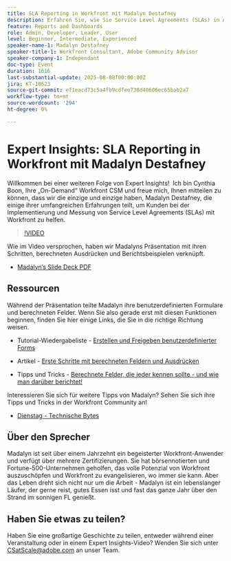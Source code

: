 ```yaml
---
title: SLA Reporting in Workfront mit Madalyn Destafney
description: Erfahren Sie, wie Sie Service Level Agreements (SLAs) in Adobe Workfront mit Expertentipps von Madalyn Destafney implementieren und messen können, einschließlich schrittweiser Anleitungen, berechneter Feldbeispiele und Best Practices für benutzerdefinierte Formulare.
feature: Reports and Dashboards
role: Admin, Developer, Leader, User
level: Beginner, Intermediate, Experienced
speaker-name-1: Madalyn Destafney
speaker-title-1: Workfront Consultant, Adobe Community Advisor
speaker-company-1: Independant
doc-type: Event
duration: 1616
last-substantial-update: 2025-08-08T00:00:00Z
jira: KT-18623
source-git-commit: ef1eacd73c5a4fb9cdfee730d40606ec65bab2a7
workflow-type: tm+mt
source-wordcount: '294'
ht-degree: 0%

---
```



# Expert Insights: SLA Reporting in Workfront mit Madalyn Destafney

Willkommen bei einer weiteren Folge von Expert Insights!  Ich bin Cynthia Boon, Ihre „On-Demand“ Workfront CSM und freue mich, Ihnen mitteilen zu können, dass wir die einzige und einzige haben, Madalyn Destafney, die einige ihrer umfangreichen Erfahrungen teilt, um Kunden bei der Implementierung und Messung von Service Level Agreements (SLAs) mit Workfront zu helfen. 

>[!VIDEO](https://video.tv.adobe.com/v/3469901/?learn=on&enablevpops)

Wie im Video versprochen, haben wir Madalyns Präsentation mit ihren Schritten, berechneten Ausdrücken und Berichtsbeispielen verknüpft. 

* [Madalyn’s Slide Deck PDF](https://cdn.experience.workfront.com/Training/Guides/Customer+Success+at+Scale/SLA+Reporting.pdf)

## Ressourcen

Während der Präsentation teilte Madalyn ihre benutzerdefinierten Formulare und berechneten Felder. Wenn Sie also gerade erst mit diesen Funktionen beginnen, finden Sie hier einige Links, die Sie in die richtige Richtung weisen. 

* Tutorial-Wiedergabeliste - [Erstellen und Freigeben benutzerdefinierter Forms](https://experienceleague.adobe.com/en/playlists/workfront-create-and-manage-custom-forms)

* Artikel - [Erste Schritte mit berechneten Feldern und Ausdrücken](https://experienceleague.adobe.com/en/docs/workfront-learn/tutorials-workfront/custom-data/calculated-expressions/get-started-with-calculated-fields-and-expressions)

* Tipps und Tricks - [Berechnete Felder, die jeder kennen sollte - und wie man darüber berichtet!](https://experienceleague.adobe.com/en/docs/events/the-skill-exchange-recordings/workfront/apr2022/calculated-fields)

Interessieren Sie sich für weitere Tipps von Madalyn? Sehen Sie sich ihre Tipps und Tricks in der Workfront Community an! 

* [Dienstag - Technische Bytes](https://experienceleaguecommunities.adobe.com/t5/workfront-discussions/tuesday-tech-bytes/m-p/625812#M2742)

## Über den Sprecher 

Madalyn ist seit über einem Jahrzehnt ein begeisterter Workfront-Anwender und verfügt über mehrere Zertifizierungen. Sie hat börsennotierten und Fortune-500-Unternehmen geholfen, das volle Potenzial von Workfront auszuschöpfen und Workfront zu evangelisieren, wo immer sie kann. Aber das Leben dreht sich nicht nur um die Arbeit - Madalyn ist ein lebenslanger Läufer, der gerne reist, gutes Essen isst und fast das ganze Jahr über den Strand im sonnigen FL genießt. 

## Haben Sie etwas zu teilen?

Haben Sie eine großartige Geschichte zu teilen, entweder während einer Veranstaltung oder in einem Expert Insights-Video? Wenden Sie sich unter [CSatScale@adobe.com](mailto:CSatScale@adobe.com) an unser Team.
